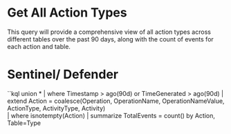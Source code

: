 # Get All Action Types
This query will provide a comprehensive view of all action types across different tables over the past 90 days, along with the count of events for each action and table.

# Sentinel/ Defender
``kql
union  *
| where Timestamp > ago(90d)  or TimeGenerated > ago(90d)
| extend Action = coalesce(Operation, OperationName, OperationNameValue, ActionType, ActivityType, Activity)  
| where isnotempty(Action)
| summarize TotalEvents = count() by Action, Table=Type
```
